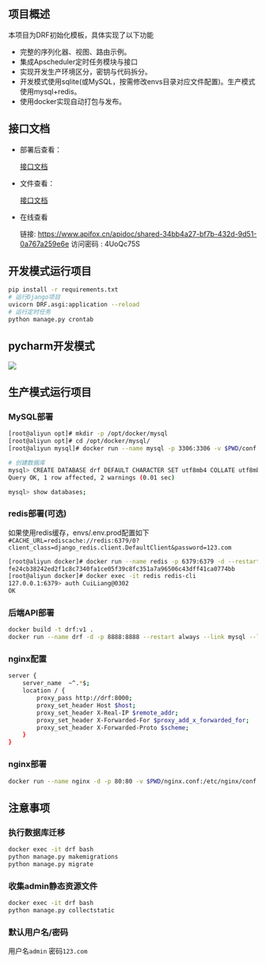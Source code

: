 ## 项目概述

本项目为DRF初始化模板，具体实现了以下功能

* 完整的序列化器、视图、路由示例。
* 集成Apscheduler定时任务模块与接口
* 实现开发生产环境区分，密钥与代码拆分。
* 开发模式使用sqlite(或MySQL，按需修改envs目录对应文件配置)。生产模式使用mysql+redis。
* 使用docker实现自动打包与发布。

## 接口文档

* 部署后查看：

  [接口文档](http://127.0.0.1:8000)

* 文件查看：

  [接口文档](./templates/doc.html)

* 在线查看

  链接: https://www.apifox.cn/apidoc/shared-34bb4a27-bf7b-432d-9d51-0a767a259e6e  访问密码 : 4UoQc75S

## 开发模式运行项目

```bash
pip install -r requirements.txt
# 运行Django项目
uvicorn DRF.asgi:application --reload
# 运行定时任务
python manage.py crontab
```
## pycharm开发模式

![](https://oss.cuiliangblog.cn/markdown/Django-dev.png)

## 生产模式运行项目

### MySQL部署

```bash
[root@aliyun opt]# mkdir -p /opt/docker/mysql
[root@aliyun opt]# cd /opt/docker/mysql/
[root@aliyun mysql]# docker run --name mysql -p 3306:3306 -v $PWD/conf:/etc/mysql/conf.d -v $PWD/logs:/logs -v $PWD/data:/var/lib/mysql -e MYSQL_ROOT_PASSWORD=123.com -d --restart=always mysql

# 创建数据库
mysql> CREATE DATABASE drf DEFAULT CHARACTER SET utf8mb4 COLLATE utf8mb4_general_ci;
Query OK, 1 row affected, 2 warnings (0.01 sec)

mysql> show databases;
```

### redis部署(可选)

如果使用redis缓存，envs/.env.prod配置如下
`#CACHE_URL=rediscache://redis:6379/0?client_class=django_redis.client.DefaultClient&password=123.com`

```bash
[root@aliyun docker]# docker run --name redis -p 6379:6379 -d --restart=always redis --requirepass 123.com
fe24cb38242ed2f1c8c7340fa1ce05f39c8fc351a7a96506c43dff41ca0774bb
[root@aliyun docker]# docker exec -it redis redis-cli
127.0.0.1:6379> auth CuiLiang@0302
OK
```

### 后端API部署

```bash
docker build -t drf:v1 . 
docker run --name drf -d -p 8888:8888 --restart always --link mysql --link redis drf:v1
```

### nginx配置

```bash
server {
    server_name  ~^.*$;
    location / {
        proxy_pass http://drf:8000;
        proxy_set_header Host $host;
	    proxy_set_header X-Real-IP $remote_addr;
	    proxy_set_header X-Forwarded-For $proxy_add_x_forwarded_for;
        proxy_set_header X-Forwarded-Proto $scheme;
    }
}
```

### nginx部署

```bash
docker run --name nginx -d -p 80:80 -v $PWD/nginx.conf:/etc/nginx/conf.d/drf.conf --restart always --link drf nginx
```

## 注意事项

### 执行数据库迁移

```bash
docker exec -it drf bash
python manage.py makemigrations
python manage.py migrate
```

### 收集admin静态资源文件

```bash
docker exec -it drf bash
python manage.py collectstatic
```

### 默认用户名/密码

用户名`admin`
密码`123.com`
